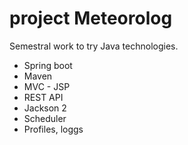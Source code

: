 # project Meteorolog
Semestral work to try Java technologies.
- Spring boot
- Maven
- MVC - JSP
- REST API
- Jackson 2
- Scheduler
- Profiles, loggs
